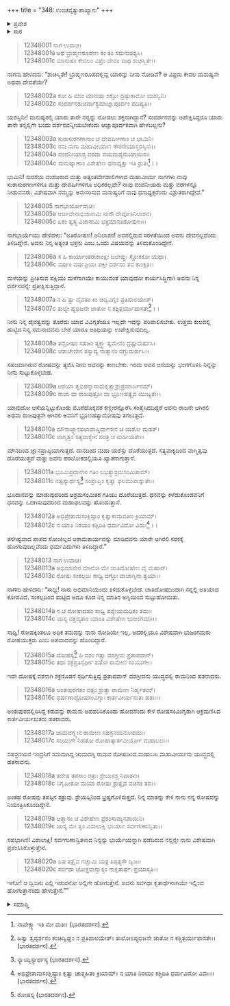 +++
title = "348: ಉಂಚವೃತ್ಯುಪಾಖ್ಯಾನಃ"
+++

<details><summary>ಪ್ರವೇಶ</summary>


।।   ಓಂ ಓಂ ನಮೋ ನಾರಾಯಣಾಯ।।   ಶ್ರೀ ವೇದವ್ಯಾಸಾಯ ನಮಃ ।।

ಶ್ರೀ ಕೃಷ್ಣದ್ವೈಪಾಯನ ವೇದವ್ಯಾಸ ವಿರಚಿತ  

**ಶ್ರೀ ಮಹಾಭಾರತ**

**ಶಾಂತಿ ಪರ್ವ**

**ಮೋಕ್ಷಧರ್ಮ ಪರ್ವ**

**ಅಧ್ಯಾಯ 348**


</details>

<details><summary>ಸಾರ</summary>

ಪತ್ನಿಯ ಧರ್ಮಯುಕ್ತ ಮಾತುಗಳನ್ನು ಕೇಳಿ ಅಭಿಮಾನ-ರೋಷಗಳನ್ನು ತೊರೆದ ನಾಗರಾಜನು ಬ್ರಾಹ್ಮಣನ ದರ್ಶನಮಾಡಲು ಹೊರಟಿದುದು (1-20).


</details>


> 12348001 ನಾಗ ಉವಾಚ।   
12348001a ಅಥ ಬ್ರಾಹ್ಮಣರೂಪೇಣ ಕಂ ತಂ ಸಮನುಪಶ್ಯಸಿ।  
12348001c ಮಾನುಷಂ ಕೇವಲಂ ವಿಪ್ರಂ ದೇವಂ ವಾಥ ಶುಚಿಸ್ಮಿತೇ।।

ನಾಗನು ಹೇಳಿದನು: “ಶುಚಿಸ್ಮಿತೇ! ಬ್ರಾಹ್ಮಣರೂಪದಲ್ಲಿದ್ದ ಯಾರನ್ನು ನೀನು ನೋಡಿದೆ? ಆ ವಿಪ್ರನು ಕೇವಲ ಮನುಷ್ಯನೇ ಅಥವಾ ದೇವತೆಯೇ?

> 12348002a ಕೋ ಹಿ ಮಾಂ ಮಾನುಷಃ ಶಕ್ತೋ ದ್ರಷ್ಟುಕಾಮೋ ಯಶಸ್ವಿನಿ।  
12348002c ಸಂದರ್ಶನರುಚಿರ್ವಾಕ್ಯಮಾಜ್ಞಾಪೂರ್ವಂ ವದಿಷ್ಯತಿ।।

ಯಶಸ್ವಿನೀ! ಮನುಷ್ಯರಲ್ಲಿ ಯಾರು ತಾನೇ ನನ್ನನ್ನು ನೋಡಲು ಶಕ್ತನಾಗಿದ್ದಾನೆ? ಸಂದರ್ಶನವನ್ನು ಅಪೇಕ್ಷಿಸಿದ್ದರೂ ಯಾರು ತಾನೇ ತನ್ನಲ್ಲಿಗೇ ಬಂದು ದರ್ಶನವನ್ನೀಯಬೇಕೆಂದು ಆಜ್ಞಾಪೂರ್ವಕವಾಗಿ ಹೇಳಬಲ್ಲನು?

> 12348003a ಸುರಾಸುರಗಣಾನಾಂ ಚ ದೇವರ್ಷೀಣಾಂ ಚ ಭಾಮಿನಿ।  
12348003c ನನು ನಾಗಾ ಮಹಾವೀರ್ಯಾಃ ಸೌರಸೇಯಾಸ್ತರಸ್ವಿನಃ।।  
12348004a ವಂದನೀಯಾಶ್ಚ ವರದಾ ವಯಮಪ್ಯನುಯಾಯಿನಃ।  
12348004c ಮನುಷ್ಯಾಣಾಂ ವಿಶೇಷೇಣ ಧನಾಧ್ಯಕ್ಷಾ ಇತಿ ಶ್ರುತಿಃ[^1]।।

ಭಾಮಿನಿ! ಸುರಸೆಯ ವಂಶಜರಾದ ಮತ್ತು ಅತ್ಯಂತವೇಗಶಾಲಿಗಳಾದ ಮಹಾವೀರ್ಯ ನಾಗಗಳು ನಾವು ಸುರಾಸುರಗಣಗಳಿಗೂ ಮತ್ತು ದೇವರ್ಷಿಗಳಿಗೂ ಅಧಿಕರಲ್ಲವೇ? ನಾವು ವಂದನೀಯರು ಮತ್ತು ವರಗಳನ್ನೂ ನೀಡುವವರು. ವಿಶೇಷವಾಗಿ ನಮ್ಮನ್ನು ಅನುಸರಿಸುವ ಮನುಷ್ಯರಿಗೆ ನಾವು ಧನಾಧ್ಯಕ್ಷರೆಂದು ವಿಶ್ರುತರಾಗಿದ್ದೇವೆ.”

> 12348005 ನಾಗಭಾರ್ಯೋವಾಚ।   
12348005a ಆರ್ಜವೇನಾಭಿಜಾನಾಮಿ ನಾಸೌ ದೇವೋಽನಿಲಾಶನ।  
12348005c ಏಕಂ ತ್ವಸ್ಯ ವಿಜಾನಾಮಿ ಭಕ್ತಿಮಾನತಿರೋಷಣಃ।।

ನಾಗಭಾರ್ಯೆಯು ಹೇಳಿದಳು: “ಅತಿರೋಷಣ! ಅನಿಲಾಶನ! ಅವನಲ್ಲಿರುವ ಸರಳತೆಯಿಂದ ಅವನು ದೇವನಲ್ಲವೆಂದು ತಿಳಿದಿದ್ದೇನೆ. ಅವನು ನಿನ್ನ ಅತ್ಯಂತ ಭಕ್ತನು ಎಂಬ ಒಂದು ವಿಷಯವನ್ನು ತಿಳಿದುಕೊಂಡಿದ್ದೇನೆ.

> 12348006a ಸ ಹಿ ಕಾರ್ಯಾಂತರಾಕಾಂಕ್ಷೀ ಜಲೇಪ್ಸುಃ ಸ್ತೋಕಕೋ ಯಥಾ।  
12348006c ವರ್ಷಂ ವರ್ಷಪ್ರಿಯಃ ಪಕ್ಷೀ ದರ್ಶನಂ ತವ ಕಾಂಕ್ಷತಿ।।

ಮಳೆಯನ್ನು ಪ್ರೀತಿಸುವ ಪಕ್ಷಿಯು ಮಳೆಗಾಗಿಯೇ ಕಾಯುವಂತೆ ಯಾವುದೋ ಕಾರ್ಯಸಿದ್ಧಿಗಾಗಿ ಅವನು ನಿನ್ನ ದರ್ಶನವನ್ನೇ ಪ್ರತೀಕ್ಷಿಸುತ್ತಿದ್ದಾನೆ.

> 12348007a ನ ಹಿ ತ್ವಾ ದೈವತಂ ಕಿಂ ಚಿದ್ವಿವಿಗ್ನಂ ಪ್ರತಿಪಾಲಯೇತ್।  
12348007c ತುಲ್ಯೇ ಹ್ಯಭಿಜನೇ ಜಾತೋ ನ ಕಶ್ಚಿತ್ಪರ್ಯುಪಾಸತೇ[^2]।।

ನೀನು ನಿನ್ನ ದೈವತ್ವವನ್ನು ತೊರೆದು ಯಾವ ವಿವಿಗ್ನತೆಯೂ ಇಲ್ಲದೇ ಇದನ್ನು ಪರಿಪಾಲಿಸಬೇಕು. ಉತ್ತಮ ಕುಲದಲ್ಲಿ ಹುಟ್ಟಿದ ನಿನ್ನ ಸಮನಾದವನು ಬೇರೆ ಯಾರೂ ಅತಿಥಿಯನ್ನು ಉಪೇಕ್ಷಿಸುವುದಿಲ್ಲ.

> 12348008a ತದ್ರೋಷಂ ಸಹಜಂ ತ್ಯಕ್ತ್ವಾ ತ್ವಮೇನಂ ದ್ರಷ್ಟುಮರ್ಹಸಿ।  
12348008c ಆಶಾಚೇದೇನ ತಸ್ಯಾದ್ಯ ನಾತ್ಮಾನಂ ದಗ್ಧುಮರ್ಹಸಿ।।

ಸಹಜವಾಗಿರುವ ರೋಷವನ್ನು ತ್ಯಜಿಸಿ ನೀನು ಅವನನ್ನು ಕಾಣಬೇಕು. ಇಂದು ಅವನ ಆಸೆಯನ್ನು ಭಂಗಗೊಳಿಸಿ ನಿನ್ನನ್ನು ನೀನು ಸುಟ್ಟುಕೊಳ್ಳಬೇಡ.

> 12348009a ಆಶಯಾ ತ್ವಭಿಪನ್ನಾನಾಮಕೃತ್ವಾಶ್ರುಪ್ರಮಾರ್ಜನಮ್।  
12348009c ರಾಜಾ ವಾ ರಾಜಪುತ್ರೋ ವಾ ಭ್ರೂಣಹತ್ಯೈವ ಯುಜ್ಯತೇ।।

ಯಾವುದೋ ಆಸೆಯನ್ನಿಟ್ಟುಕೊಂಡು ಮೊರೆಹೊಕ್ಕವರ ಕಣ್ಣೀರನ್ನೊರೆಸಿ ಸಂತೈಸಿದದಿದ್ದರೆ ಅವನು ರಾಜನೇ ಆಗಿರಲಿ ಅಥವಾ ರಾಜಪುತ್ರನೇ ಆಗಿರಲಿ ಅವನಿಗೆ ಭ್ರೂಣಹತ್ಯಾದೋಷವು ತಗಲುತ್ತದೆ.

> 12348010a ಮೌನಾಜ್ಜ್ಞಾನಫಲಾವಾಪ್ತಿರ್ದಾನೇನ ಚ ಯಶೋ ಮಹತ್।  
12348010c ವಾಗ್ಮಿತ್ವಂ ಸತ್ಯವಾಕ್ಯೇನ ಪರತ್ರ ಚ ಮಹೀಯತೇ।।

ಮೌನದಿಂದ ಜ್ಞಾನಪ್ರಾಪ್ತಿಯಾಗುತ್ತದೆ. ದಾನದಿಂದ ಮಹಾ ಯಶಸ್ಸು ದೊರೆಯುತ್ತದೆ. ಸತ್ಯವಾಕ್ಯದಿಂದ ವಾಗ್ಮಿತ್ವವು ದೊರೆಯುತ್ತದೆ ಮತ್ತು ಅವನು ಪರಲೋಕದಲ್ಲಿಯೂ ಖ್ಯಾತನಾಗುತ್ತಾನೆ.

> 12348011a ಭೂಮಿಪ್ರದಾನೇನ ಗತಿಂ ಲಭತ್ಯಾಶ್ರಮಸಂಮಿತಾಮ್।  
12348011c ನಷ್ಟಸ್ಯಾರ್ಥಸ್ಯ[^3] ಸಂಪ್ರಾಪ್ತಿಂ ಕೃತ್ವಾ ಫಲಮುಪಾಶ್ನುತೇ।।

ಭೂದಾನವನ್ನು ಮಾಡುವುದರಿಂದ ಆಶ್ರಮಸಂಮಿತರ ಗತಿಯು ದೊರೆಯುತ್ತದೆ. ಧನವನ್ನು ಕಳೆದುಕೊಂಡವನಿಗೆ ಧನವನ್ನು ಒದಗಿಸುವುದರಿಂದ ಮಹಾಫಲವನ್ನು ಹೊಂದುತ್ತಾನೆ.

> 12348012a ಅಭಿಪ್ರೇತಾಮಸಂಕ್ಲಿಷ್ಟಾಂ ಕೃತ್ವಾಕಾಮವತೀಂ ಕ್ರಿಯಾಮ್।  
12348012c ನ ಯಾತಿ ನಿರಯಂ ಕಶ್ಚಿದಿತಿ ಧರ್ಮವಿದೋ ವಿದುಃ[^4]।।

ತನಗಿಷ್ಟವಾದ ಪಾಪದ ಸೋಂಕಿಲ್ಲದ ಅಕಾಮಕಾರ್ಯವನ್ನು ಮಾಡಿದವನು ಯಾರೇ ಆಗಿರಲಿ ನರಕಕ್ಕೆ ಹೋಗುವುದಿಲ್ಲವೆಂದು ಧರ್ಮವಿದುಗಳು ತಿಳಿದಿದ್ದಾರೆ.”

> 12348013 ನಾಗ ಉವಾಚ।   
12348013a ಅಭಿಮಾನೇನ ಮಾನೋ ಮೇ ಜಾತಿದೋಷೇಣ ವೈ ಮಹಾನ್।  
12348013c ರೋಷಃ ಸಂಕಲ್ಪಜಃ ಸಾಧ್ವಿ ದಗ್ಧೋ ವಾಚಾಗ್ನಿನಾ ತ್ವಯಾ।।

ನಾಗನು ಹೇಳಿದನು: “ಸಾಧ್ವಿ! ನಾನು ಅಭಿಮಾನಿಯೆಂದು ತಿಳಿದುಕೊಳ್ಳಬೇಡ. ಜಾತಿದೋಷದಿಂದಾಗಿ ನನ್ನಲ್ಲಿ ಅತಿಯಾದ ಕೋಪವಿದೆ. ಸಂಕಲ್ಪದಿಂದ ಹುಟ್ಟಿದ ಅದೂ ಕೂಡ ನಿನ್ನ ಮಾತಿನ ಅಗ್ನಿಯಿಂದ ಸುಟ್ಟುಹೋಯಿತು.

> 12348014a ನ ಚ ರೋಷಾದಹಂ ಸಾಧ್ವಿ ಪಶ್ಯೇಯಮಧಿಕಂ ತಮಃ।  
12348014c ಯಸ್ಯ ವಕ್ತವ್ಯತಾಂ ಯಾಂತಿ ವಿಶೇಷೇಣ ಭುಜಂಗಮಾಃ।।

ಸಾಧ್ವಿ! ರೋಷಕ್ಕಿಂತಲೂ ಅಧಿಕ ತಮವನ್ನು ನಾನು ನೋಡಿಯೇ ಇಲ್ಲ. ಅದರಲ್ಲಿಯೂ ವಿಶೇಷವಾಗಿ ಭುಜಂಗಮರು ರೋಷಯುಕ್ತರು ಎಂಬ ಅಪವಾದವನ್ನು ಹೊಂದಿದ್ದಾರೆ.

> 12348015a ದೋಷಸ್ಯ[^5] ಹಿ ವಶಂ ಗತ್ವಾ ದಶಗ್ರೀವಃ ಪ್ರತಾಪವಾನ್।  
12348015c ತಥಾ ಶಕ್ರಪ್ರತಿಸ್ಪರ್ಧೀ ಹತೋ ರಾಮೇಣ ಸಂಯುಗೇ।।

ಇದೇ ದೋಷಕ್ಕೆ ವಶನಾಗಿ ಶಕ್ರನೊಡನೆ ಸ್ಪರ್ಧಿಸುತ್ತಿದ್ದ ಪ್ರತಾಪವಾನ್ ದಶಗ್ರೀವನು ಯುದ್ಧದಲ್ಲಿ ರಾಮನಿಂದ ಹತನಾದನು.

> 12348016a ಅಂತಃಪುರಗತಂ ವತ್ಸಂ ಶ್ರುತ್ವಾ ರಾಮೇಣ ನಿರ್ಹೃತಮ್।  
12348016c ಧರ್ಷಣಾದ್ರೋಷಸಂವಿಗ್ನಾಃ ಕಾರ್ತವೀರ್ಯಸುತಾ ಹತಾಃ।।

ಅಂತಃಪುರದಲ್ಲಿರಿಸಿದ್ದ ಕರುವನ್ನು ರಾಮನು ಅಪಹರಿಸಿಕೊಂಡು ಹೋದನೆಂದು ಕೇಳಿ ರೋಷಸಂವಿಂಗ್ನರಾಗಿ ಆಕ್ರಮಣಿಸಿದ ಕಾರ್ತವೀರ್ಯಸುತರು ಹತರಾದರು.

> 12348017a ಜಾಮದಗ್ನ್ಯೇನ ರಾಮೇಣ ಸಹಸ್ರನಯನೋಪಮಃ।  
12348017c ಸಂಯುಗೇ ನಿಹತೋ ರೋಷಾತ್ಕಾರ್ತವೀರ್ಯೋ ಮಹಾಬಲಃ।।

ಸಹಸ್ರನಯನ ಇಂದ್ರನಿಗೆ ಸಮನಾಗಿದ್ದ ಜಾಮದಗ್ನಿ ರಾಮನ ರೋಷದಿಂದ ಮಹಾಬಲ ಮಹಾವೀರ್ಯನು ಯುದ್ಧದಲ್ಲಿ ಹತನಾದನು.

> 12348018a ತದೇಷ ತಪಸಾಂ ಶತ್ರುಃ ಶ್ರೇಯಸಶ್ಚ ನಿಪಾತನಃ।  
12348018c ನಿಗೃಹೀತೋ ಮಯಾ ರೋಷಃ ಶ್ರುತ್ವೈವ ವಚನಂ ತವ।।

ಅಂತಹ ರೋಷವು ತಪಸ್ಸಿನ ಶತ್ರುವು. ಶ್ರೇಯಸ್ಸಿನಿಂದ ಭ್ರಷ್ಟಗೊಳಿಸುತ್ತದೆ. ನಿನ್ನ ಮಾತನ್ನು ಕೇಳಿ ನಾನು ನನ್ನ ರೋಷವನ್ನು ನಿಯಂತ್ರಿಸಿಕೊಂಡಿದ್ದೇನೆ.

> 12348019a ಆತ್ಮಾನಂ ಚ ವಿಶೇಷೇಣ ಪ್ರಶಂಸಾಮ್ಯನಪಾಯಿನಿ।  
12348019c ಯಸ್ಯ ಮೇ ತ್ವಂ ವಿಶಾಲಾಕ್ಷಿ ಭಾರ್ಯಾ ಸರ್ವಗುಣಾನ್ವಿತಾ।।

ಸಹಭಾಗಿಣಿ! ವಿಶಾಲಾಕ್ಷಿ! ಸರ್ವಗುಣಾನ್ವಿತಳಾದ ನಿನ್ನನ್ನು ಭಾರ್ಯೆಯನ್ನಾಗಿ ಪಡೆದಿರುವ ನನ್ನನ್ನೇ ನಾನು ವಿಶೇಷವಾಗಿ ಪ್ರಶಂಸಿಸಿಕೊಳ್ಳುತ್ತೇನೆ.

> 12348020a ಏಷ ತತ್ರೈವ ಗಚ್ಚಾಮಿ ಯತ್ರ ತಿಷ್ಠತ್ಯಸೌ ದ್ವಿಜಃ।  
12348020c ಸರ್ವಥಾ ಚೋಕ್ತವಾನ್ವಾಕ್ಯಂ ನಾಕೃತಾರ್ಥಃ ಪ್ರಯಾಸ್ಯತಿ।।

ಇಗೋ! ಆ ದ್ವಿಜನು ಎಲ್ಲಿ ಇರುವನೋ ಅಲ್ಲಿಗೇ ಹೋಗುತ್ತೇನೆ. ಅವನು ಸರ್ವಥಾ ಕೃತಾರ್ಥನಾಗಿಯೇ ಇಲ್ಲಿಂದ ಹೋಗುತ್ತಾನೆಂದು ಹೇಳುತ್ತೇನೆ.””



<details><summary>ಸಮಾಪ್ತಿ</summary>

ಇತಿ ಶ್ರೀಮಹಾಭಾರತೇ ಶಾಂತಿ ಪರ್ವಣಿ ಮೋಕ್ಷಧರ್ಮ ಪರ್ವಣಿ ಉಂಚವೃತ್ಯುಪಾಖ್ಯಾನೇ ಅಷ್ಟಚತ್ವಾರಿಂಶಾಧಿಕತ್ರಿಶತತಮೋಽಧ್ಯಾಯಃ।।  
ಇದು ಶ್ರೀಮಹಾಭಾರತದಲ್ಲಿ ಶಾಂತಿ ಪರ್ವದಲ್ಲಿ ಮೋಕ್ಷಧರ್ಮ ಪರ್ವದಲ್ಲಿ ಉಂಚವೃತ್ಯುಪಾಖ್ಯಾನ ಎನ್ನುವ ಮುನ್ನೂರಾನಲ್ವತ್ತೆಂಟನೇ ಅಧ್ಯಾಯವು.


</details>

[^1]: ನಾವೇಕ್ಷ್ಯಾ ಇತಿ ಮೇ ಮತಿಃ।   (ಭಾರತದರ್ಶನ).

[^2]: ಹಿತ್ವಾ ತ್ವದ್ದರ್ಶನಂ ಕಂಚಿದ್ವಿಘ್ನಂ ನ ಪ್ರತಿಪಾಲಯೇತ್।   ತುಲೋಽಪ್ಯಭಿಜನೇ ಜಾತೋ ನ ಕಶ್ಚಿತ್ಪರ್ಯುಪಾಸತೇ।।   (ಭಾರತದರ್ಶನ).

[^3]: ನ್ಯಾಯ್ಯಸ್ಯಾರ್ಥಸ್ಯ (ಭಾರತದರ್ಶನ).

[^4]: ಅಭಿಪ್ರೇತಾಮಸಂಶ್ಲಿಷ್ಟಾಂ ಕೃತ್ವಾ ಚಾತ್ಮಹಿತಂ ಕ್ರಿಯಾಮ್।   ನ ಯಾತಿ ನಿರಯಂ ಕಶ್ಚಿದಿತಿ ಧರ್ಮವಿದೋ ವಿದುಃ।।   (ಭಾರತದರ್ಶನ).

[^5]: ರೋಷಸ್ಯ (ಭಾರತದರ್ಶನ).

